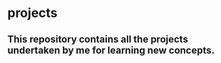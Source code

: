# projects

## This repository contains all the projects undertaken by me for learning new concepts. 
